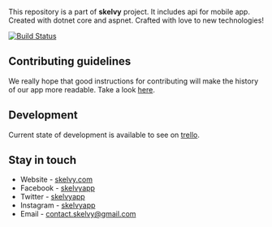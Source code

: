 This repository is a part of **skelvy** project. It includes api for mobile app.
Created with dotnet core and aspnet. Crafted with love to new technologies! 

[![Build Status](https://travis-ci.com/rafalschmidt97/skelvy-api.svg?token=z2Ugw1HzqG3BK6LFW2LT&branch=master)](https://travis-ci.com/rafalschmidt97/skelvy-api)

## Contributing guidelines

We really hope that good instructions for contributing will make the history of our app more readable. 
Take a look [here](CONTRIBUTING.md).

## Development

Current state of development is available to see on [trello](https://trello.com/b/MCzNyRJf).

## Stay in touch

* Website - [skelvy.com](https://skelvy.com/)
* Facebook - [skelvyapp](https://facebook.com/skelvyapp/)
* Twitter - [skelvyapp](https://twitter.com/skelvyapp/)
* Instagram - [skelvyapp](https://instagram.com/skelvyapp/)
* Email - [contact.skelvy@gmail.com](mailto:contact.skelvy@gmail.com)
